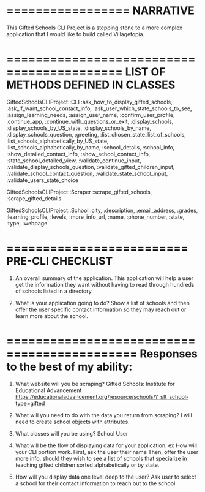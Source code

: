 =================
    NARRATIVE
=================
This Gifted Schools CLI Project is a stepping stone to a more complex application that I would like to build called Villagetopia.


==========================================
    LIST OF METHODS DEFINED IN CLASSES
==========================================
  GiftedSchoolsCLIProject::CLI
    :ask_how_to_display_gifted_schools,
    :ask_if_want_school_contact_info,
    :ask_user_which_state_schools_to_see,
    :assign_learning_needs,
    :assign_user_name,
    :confirm_user_profile,
    :continue_app,
    :continue_with_questions_or_exit,
    :display_schools,
    :display_schools_by_US_state,
    :display_schools_by_name,
    :display_schools_question,
    :greeting,
    :list_chosen_state_list_of_schools,
    :list_schools_alphabetically_by_US_state,
    :list_schools_alphabetically_by_name,
    :school_details,
    :school_info,
    :show_detailed_contact_info,
    :show_school_contact_info,
    :state_school_detailed_view,
    :validate_continue_input,
    :validate_display_schools_question,
    :validate_gifted_children_input,
    :validate_school_contact_question,
    :validate_state_school_input,
    :validate_users_state_choice

  GiftedSchoolsCLIProject::Scraper
    :scrape_gifted_schools,
    :scrape_gifted_details

  GiftedSchoolsCLIProject::School
    :city, 
    :description, 
    :email_address, 
    :grades, 
    :learning_profile, 
    :levels, 
    :more_info_url, 
    :name, 
    :phone_number, 
    :state, 
    :type, 
    :webpage


=========================
    PRE-CLI CHECKLIST
=========================
1. An overall summary of the application.
This application will help a user get the information they want without having to read through hundreds of schools listed in a directory.

2. What is your application going to do?
Show a list of schools and then offer the user specific contact information so they may reach out or learn more about the school.


============================================
    Responses to the best of my ability:
============================================
1. What website will you be scraping?
Gifted Schools: Institute for Educational Advancement https://educationaladvancement.org/resource/schools/?_sft_school-type=gifted

2. What will you need to do with the data you return from scraping?
I will need to create school objects with attributes.

3. What classes will you be using?
School
User

4. What will be the flow of displaying data for your application. ex How will your CLI portion work.
First, ask the user their name
Then, offer the user more info, should they wish to see a list of schools that specialize in teaching gifted children sorted alphabetically or by state.

5. How will you display data one level deep to the user?
Ask user to select a school for their contact information to reach out to the school.
